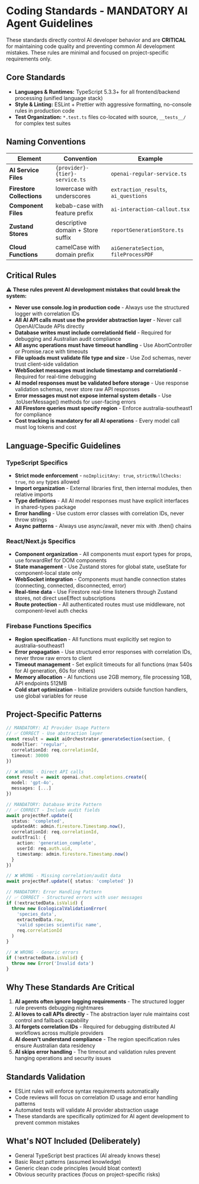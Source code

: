 # Coding Standards - MANDATORY AI Agent Guidelines

These standards directly control AI developer behavior and are **CRITICAL** for maintaining code quality and preventing common AI development mistakes. These rules are minimal and focused on project-specific requirements only.

## Core Standards

- **Languages & Runtimes:** TypeScript 5.3.3+ for all frontend/backend processing (unified language stack)
- **Style & Linting:** ESLint + Prettier with aggressive formatting, no-console rules in production code
- **Test Organization:** `*.test.ts` files co-located with source, `__tests__/` for complex test suites

## Naming Conventions

| Element | Convention | Example |
|---------|------------|---------|
| **AI Service Files** | `{provider}-{tier}-service.ts` | `openai-regular-service.ts` |
| **Firestore Collections** | lowercase with underscores | `extraction_results`, `ai_questions` |
| **Component Files** | kebab-case with feature prefix | `ai-interaction-callout.tsx` |
| **Zustand Stores** | descriptive domain + Store suffix | `reportGenerationStore.ts` |
| **Cloud Functions** | camelCase with domain prefix | `aiGenerateSection`, `fileProcessPDF` |

## Critical Rules

⚠️ **These rules prevent AI development mistakes that could break the system:**

- **Never use console.log in production code** - Always use the structured logger with correlation IDs
- **All AI API calls must use the provider abstraction layer** - Never call OpenAI/Claude APIs directly
- **Database writes must include correlationId field** - Required for debugging and Australian audit compliance
- **All async operations must have timeout handling** - Use AbortController or Promise.race with timeouts
- **File uploads must validate file type and size** - Use Zod schemas, never trust client-side validation
- **WebSocket messages must include timestamp and correlationId** - Required for real-time debugging
- **AI model responses must be validated before storage** - Use response validation schemas, never store raw API responses
- **Error messages must not expose internal system details** - Use .toUserMessage() methods for user-facing errors
- **All Firestore queries must specify region** - Enforce australia-southeast1 for compliance
- **Cost tracking is mandatory for all AI operations** - Every model call must log tokens and cost

## Language-Specific Guidelines

### TypeScript Specifics

- **Strict mode enforcement** - `noImplicitAny: true`, `strictNullChecks: true`, no `any` types allowed
- **Import organization** - External libraries first, then internal modules, then relative imports
- **Type definitions** - All AI model responses must have explicit interfaces in shared-types package
- **Error handling** - Use custom error classes with correlation IDs, never throw strings
- **Async patterns** - Always use async/await, never mix with .then() chains

### React/Next.js Specifics

- **Component organization** - All components must export types for props, use forwardRef for DOM components
- **State management** - Use Zustand stores for global state, useState for component-local state only
- **WebSocket integration** - Components must handle connection states (connecting, connected, disconnected, error)
- **Real-time data** - Use Firestore real-time listeners through Zustand stores, not direct useEffect subscriptions
- **Route protection** - All authenticated routes must use middleware, not component-level auth checks

### Firebase Functions Specifics

- **Region specification** - All functions must explicitly set region to australia-southeast1
- **Error propagation** - Use structured error responses with correlation IDs, never throw raw errors to client
- **Timeout management** - Set explicit timeouts for all functions (max 540s for AI generation, 60s for others)
- **Memory allocation** - AI functions use 2GB memory, file processing 1GB, API endpoints 512MB
- **Cold start optimization** - Initialize providers outside function handlers, use global variables for reuse

## Project-Specific Patterns

```typescript
// MANDATORY: AI Provider Usage Pattern
// ✅ CORRECT - Use abstraction layer
const result = await aiOrchestrator.generateSection(section, {
  modelTier: 'regular',
  correlationId: req.correlationId,
  timeout: 30000
})

// ❌ WRONG - Direct API calls
const result = await openai.chat.completions.create({
  model: 'gpt-4o',
  messages: [...]
})

// MANDATORY: Database Write Pattern
// ✅ CORRECT - Include audit fields
await projectRef.update({
  status: 'completed',
  updatedAt: admin.firestore.Timestamp.now(),
  correlationId: req.correlationId,
  auditTrail: {
    action: 'generation_complete',
    userId: req.auth.uid,
    timestamp: admin.firestore.Timestamp.now()
  }
})

// ❌ WRONG - Missing correlation/audit data
await projectRef.update({ status: 'completed' })

// MANDATORY: Error Handling Pattern
// ✅ CORRECT - Structured errors with user messages
if (!extractedData.isValid) {
  throw new EcologicalValidationError(
    'species_data',
    extractedData.raw,
    'valid species scientific name',
    req.correlationId
  )
}

// ❌ WRONG - Generic errors
if (!extractedData.isValid) {
  throw new Error('Invalid data')
}
```

## Why These Standards Are Critical

1. **AI agents often ignore logging requirements** - The structured logger rule prevents debugging nightmares
2. **AI loves to call APIs directly** - The abstraction layer rule maintains cost control and fallback capability
3. **AI forgets correlation IDs** - Required for debugging distributed AI workflows across multiple providers
4. **AI doesn't understand compliance** - The region specification rules ensure Australian data residency
5. **AI skips error handling** - The timeout and validation rules prevent hanging operations and security issues

## Standards Validation

- ESLint rules will enforce syntax requirements automatically
- Code reviews will focus on correlation ID usage and error handling patterns
- Automated tests will validate AI provider abstraction usage
- These standards are specifically optimized for AI agent development to prevent common mistakes

## What's NOT Included (Deliberately)

- General TypeScript best practices (AI already knows these)
- Basic React patterns (assumed knowledge)
- Generic clean code principles (would bloat context)
- Obvious security practices (focus on project-specific risks)